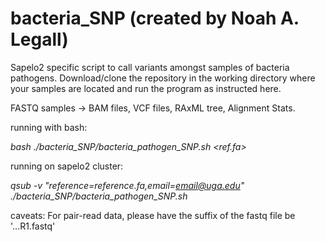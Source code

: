 # bacteria_SNP (created by Noah A. Legall)
Sapelo2 specific script to call variants amongst samples of bacteria pathogens.
Download/clone the repository in the working directory where your samples are located and run the program as instructed here. 

FASTQ samples -> BAM files, VCF files, RAxML tree, Alignment Stats.

running with bash:

_bash ./bacteria_SNP/bacteria_pathogen_SNP.sh <ref.fa> <email address>_

running on sapelo2 cluster:

_qsub -v "reference=reference.fa,email=email@uga.edu" ./bacteria_SNP/bacteria_pathogen_SNP.sh_

caveats: For pair-read data, please have the suffix of the fastq file be '...R1.fastq'
